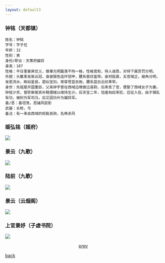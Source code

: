 ```yaml
---
layout: default3
---
```


### 钟铭（天都镇）

```
姓名：钟铭
字号：字子任
年龄：32
性别：男
身份/职业：天策府偏将
身高：187
性格：平日里豪爽仗义，做事光明磊落不拘一格，性格宽和，待人诚恳，对待下属赏罚分明。
外貌：头戴束发紫云冠，身披银色连环铠甲，腰系兽纹蛮带。身材挺直，五官端正，棱角分明，发若流水，眸如星辰，眉似宝剑。常穿苍蓝衣袍，腰系蓝白云纹革带。
身世：先祖是开国重臣，父亲钟宇曾在西域边境做过县尉，后来丢了官，便娶了西域女子为妻。钟铭少贫，曾砍柴贩卖补鞋摆摊以维持生计。后天宝二年，恰逢匈奴来犯，应征入伍，由于镇乱有功，被封为军司马，后又因功升为偏将军。
喜/恶：喜坦荡，恶捕风捉影
武器：长枪，弓
备注：有一来自西域的棕鬓良驹，名唤赤风
```



### 姬弘铭（姬府）

![](https://raw.githubusercontent.com/UserT2019/UserT2019.github.io/master/assets/img/rsjhm.jpg)

### 景云（九歌）

![](https://raw.githubusercontent.com/UserT2019/UserT2019.github.io/master/assets/img/rsjyjg.png)

### 陆前（九歌）

![](https://raw.githubusercontent.com/UserT2019/UserT2019.github.io/master/assets/img/rslqjg.png)

### 景云（云烟阁）

![](https://raw.githubusercontent.com/UserT2019/UserT2019.github.io/master/assets/img/rsjyyyg.png)

### 上官景妤（子虚书院）

![](https://raw.githubusercontent.com/UserT2019/UserT2019.github.io/master/assets/img/rssgjy.png)


<p style="text-align:center"><a href="./pd.html">prev</a></p>


[back](./my-page.html)

